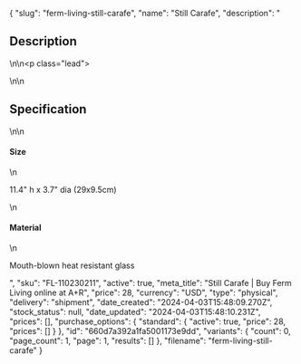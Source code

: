 {
  "slug": "ferm-living-still-carafe",
  "name": "Still Carafe",
  "description": "<h2>Description</h2>\n<!-- split -->\n<p class=\"lead\"> </p>\n<!-- split -->\n<h2>Specification</h2>\n<!-- split -->\n<h4>Size</h4>\n<p>11.4\" h x 3.7\" dia (29x9.5cm)</p>\n<h4>Material</h4>\n<p>Mouth-blown heat resistant glass</p>",
  "sku": "FL-110230211",
  "active": true,
  "meta_title": "Still Carafe | Buy Ferm Living online at A+R",
  "price": 28,
  "currency": "USD",
  "type": "physical",
  "delivery": "shipment",
  "date_created": "2024-04-03T15:48:09.270Z",
  "stock_status": null,
  "date_updated": "2024-04-03T15:48:10.231Z",
  "prices": [],
  "purchase_options": {
    "standard": {
      "active": true,
      "price": 28,
      "prices": []
    }
  },
  "id": "660d7a392a1fa5001173e9dd",
  "variants": {
    "count": 0,
    "page_count": 1,
    "page": 1,
    "results": []
  },
  "filename": "ferm-living-still-carafe"
}